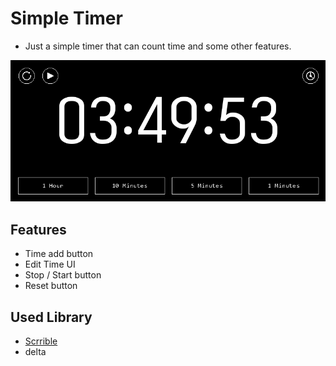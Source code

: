 # Simple Timer
- Just a simple timer that can count time and some other features.

![test](./img/test.png)

## Features
- Time add button
- Edit Time UI
- Stop / Start button
- Reset button

## Used Library
- [Scrrible](https://www.jujuadams.com/Scribble/#/latest/)
- delta
